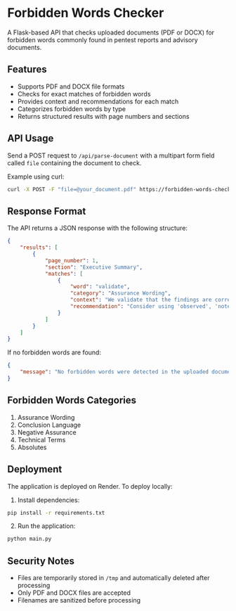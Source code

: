 # Forbidden Words Checker

A Flask-based API that checks uploaded documents (PDF or DOCX) for forbidden words commonly found in pentest reports and advisory documents.

## Features

- Supports PDF and DOCX file formats
- Checks for exact matches of forbidden words
- Provides context and recommendations for each match
- Categorizes forbidden words by type
- Returns structured results with page numbers and sections

## API Usage

Send a POST request to `/api/parse-document` with a multipart form field called `file` containing the document to check.

Example using curl:
```bash
curl -X POST -F "file=@your_document.pdf" https://forbidden-words-checker-2.onrender.com/api/parse-document
```

## Response Format

The API returns a JSON response with the following structure:

```json
{
    "results": [
        {
            "page_number": 1,
            "section": "Executive Summary",
            "matches": [
                {
                    "word": "validate",
                    "category": "Assurance Wording",
                    "context": "We validate that the findings are correct.",
                    "recommendation": "Consider using 'observed', 'noted', or 'identified' instead."
                }
            ]
        }
    ]
}
```

If no forbidden words are found:
```json
{
    "message": "No forbidden words were detected in the uploaded document."
}
```

## Forbidden Words Categories

1. Assurance Wording
2. Conclusion Language
3. Negative Assurance
4. Technical Terms
5. Absolutes

## Deployment

The application is deployed on Render. To deploy locally:

1. Install dependencies:
```bash
pip install -r requirements.txt
```

2. Run the application:
```bash
python main.py
```

## Security Notes

- Files are temporarily stored in `/tmp` and automatically deleted after processing
- Only PDF and DOCX files are accepted
- Filenames are sanitized before processing 